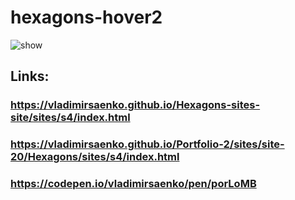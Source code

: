 # hexagons-hover2

![show](https://user-images.githubusercontent.com/56477695/141658026-f6c1ed70-e824-4176-9b9e-6f75c36acf00.png)
 
## Links:

### https://vladimirsaenko.github.io/Hexagons-sites-site/sites/s4/index.html

### https://vladimirsaenko.github.io/Portfolio-2/sites/site-20/Hexagons/sites/s4/index.html

### https://codepen.io/vladimirsaenko/pen/porLoMB
